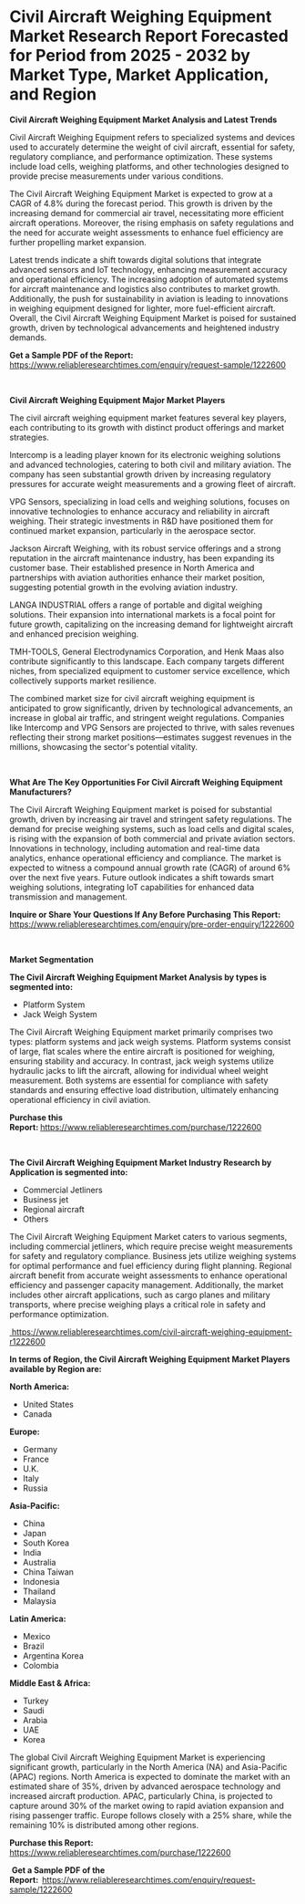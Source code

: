 <p><h1>Civil Aircraft Weighing Equipment Market Research Report Forecasted for Period from 2025 -  2032 by Market Type, Market Application, and Region</h1></p><p><strong>Civil Aircraft Weighing Equipment Market Analysis and Latest Trends</strong></p>
<p><p>Civil Aircraft Weighing Equipment refers to specialized systems and devices used to accurately determine the weight of civil aircraft, essential for safety, regulatory compliance, and performance optimization. These systems include load cells, weighing platforms, and other technologies designed to provide precise measurements under various conditions.</p><p>The Civil Aircraft Weighing Equipment Market is expected to grow at a CAGR of 4.8% during the forecast period. This growth is driven by the increasing demand for commercial air travel, necessitating more efficient aircraft operations. Moreover, the rising emphasis on safety regulations and the need for accurate weight assessments to enhance fuel efficiency are further propelling market expansion. </p><p>Latest trends indicate a shift towards digital solutions that integrate advanced sensors and IoT technology, enhancing measurement accuracy and operational efficiency. The increasing adoption of automated systems for aircraft maintenance and logistics also contributes to market growth. Additionally, the push for sustainability in aviation is leading to innovations in weighing equipment designed for lighter, more fuel-efficient aircraft. Overall, the Civil Aircraft Weighing Equipment Market is poised for sustained growth, driven by technological advancements and heightened industry demands.</p></p>
<p><strong>Get a Sample PDF of the Report:&nbsp;</strong> <a href="https://www.reliableresearchtimes.com/enquiry/request-sample/1222600?utm_campaign=3287&utm_medium=2&utm_source=Github&utm_content=ia&utm_term=12042025&utm_id=civil-aircraft-weighing-equipment">https://www.reliableresearchtimes.com/enquiry/request-sample/1222600</a></p>
<p>&nbsp;</p>
<p><strong>Civil Aircraft Weighing Equipment Major Market Players</strong></p>
<p><p>The civil aircraft weighing equipment market features several key players, each contributing to its growth with distinct product offerings and market strategies. </p><p>Intercomp is a leading player known for its electronic weighing solutions and advanced technologies, catering to both civil and military aviation. The company has seen substantial growth driven by increasing regulatory pressures for accurate weight measurements and a growing fleet of aircraft. </p><p>VPG Sensors, specializing in load cells and weighing solutions, focuses on innovative technologies to enhance accuracy and reliability in aircraft weighing. Their strategic investments in R&D have positioned them for continued market expansion, particularly in the aerospace sector.</p><p>Jackson Aircraft Weighing, with its robust service offerings and a strong reputation in the aircraft maintenance industry, has been expanding its customer base. Their established presence in North America and partnerships with aviation authorities enhance their market position, suggesting potential growth in the evolving aviation industry.</p><p>LANGA INDUSTRIAL offers a range of portable and digital weighing solutions. Their expansion into international markets is a focal point for future growth, capitalizing on the increasing demand for lightweight aircraft and enhanced precision weighing.</p><p>TMH-TOOLS, General Electrodynamics Corporation, and Henk Maas also contribute significantly to this landscape. Each company targets different niches, from specialized equipment to customer service excellence, which collectively supports market resilience.</p><p>The combined market size for civil aircraft weighing equipment is anticipated to grow significantly, driven by technological advancements, an increase in global air traffic, and stringent weight regulations. Companies like Intercomp and VPG Sensors are projected to thrive, with sales revenues reflecting their strong market positions—estimates suggest revenues in the millions, showcasing the sector's potential vitality.</p></p>
<p>&nbsp;</p>
<p><strong>What Are The Key Opportunities For Civil Aircraft Weighing Equipment Manufacturers?</strong></p>
<p><p>The Civil Aircraft Weighing Equipment market is poised for substantial growth, driven by increasing air travel and stringent safety regulations. The demand for precise weighing systems, such as load cells and digital scales, is rising with the expansion of both commercial and private aviation sectors. Innovations in technology, including automation and real-time data analytics, enhance operational efficiency and compliance. The market is expected to witness a compound annual growth rate (CAGR) of around 6% over the next five years. Future outlook indicates a shift towards smart weighing solutions, integrating IoT capabilities for enhanced data transmission and management.</p></p>
<p><strong>Inquire or Share Your Questions If Any Before Purchasing This Report:</strong> <a href="https://www.reliableresearchtimes.com/enquiry/pre-order-enquiry/1222600?utm_campaign=3287&utm_medium=2&utm_source=Github&utm_content=ia&utm_term=12042025&utm_id=civil-aircraft-weighing-equipment">https://www.reliableresearchtimes.com/enquiry/pre-order-enquiry/1222600</a></p>
<p>&nbsp;</p>
<p><strong>Market Segmentation</strong></p>
<p><strong>The Civil Aircraft Weighing Equipment Market Analysis by types is segmented into:</strong></p>
<p><ul><li>Platform System</li><li>Jack Weigh System</li></ul></p>
<p><p>The Civil Aircraft Weighing Equipment market primarily comprises two types: platform systems and jack weigh systems. Platform systems consist of large, flat scales where the entire aircraft is positioned for weighing, ensuring stability and accuracy. In contrast, jack weigh systems utilize hydraulic jacks to lift the aircraft, allowing for individual wheel weight measurement. Both systems are essential for compliance with safety standards and ensuring effective load distribution, ultimately enhancing operational efficiency in civil aviation.</p></p>
<p><strong>Purchase this Report:&nbsp;</strong><a href="https://www.reliableresearchtimes.com/purchase/1222600?utm_campaign=3287&utm_medium=2&utm_source=Github&utm_content=ia&utm_term=12042025&utm_id=civil-aircraft-weighing-equipment">https://www.reliableresearchtimes.com/purchase/1222600</a></p>
<p>&nbsp;</p>
<p><strong>The Civil Aircraft Weighing Equipment Market Industry Research by Application is segmented into:</strong></p>
<p><ul><li>Commercial Jetliners</li><li>Business jet</li><li>Regional aircraft</li><li>Others</li></ul></p>
<p><p>The Civil Aircraft Weighing Equipment Market caters to various segments, including commercial jetliners, which require precise weight measurements for safety and regulatory compliance. Business jets utilize weighing systems for optimal performance and fuel efficiency during flight planning. Regional aircraft benefit from accurate weight assessments to enhance operational efficiency and passenger capacity management. Additionally, the market includes other aircraft applications, such as cargo planes and military transports, where precise weighing plays a critical role in safety and performance optimization.</p></p>
<p><a href="https://www.reliableresearchtimes.com/civil-aircraft-weighing-equipment-r1222600?utm_campaign=3287&utm_medium=2&utm_source=Github&utm_content=ia&utm_term=12042025&utm_id=civil-aircraft-weighing-equipment">&nbsp;https://www.reliableresearchtimes.com/civil-aircraft-weighing-equipment-r1222600</a></p>
<p><strong>In terms of Region, the Civil Aircraft Weighing Equipment Market Players available by Region are:</strong></p>
<p>
    <p> <strong> North America: </strong>
        <ul>
            <li>United States</li>
            <li>Canada</li>
        </ul>
        </p> 
    <p> <strong> Europe: </strong>
        <ul>
            <li>Germany</li>
            <li>France</li>
            <li>U.K.</li>
            <li>Italy</li>
            <li>Russia</li>
        </ul>
        </p> 
    <p> <strong> Asia-Pacific: </strong>
        <ul>
            <li>China</li>
            <li>Japan</li>
            <li>South Korea</li>
            <li>India</li>
            <li>Australia</li>
            <li>China Taiwan</li>
            <li>Indonesia</li>
            <li>Thailand</li>
            <li>Malaysia</li>
        </ul>
        </p> 
    <p> <strong> Latin America: </strong>
        <ul>
            <li>Mexico</li>
            <li>Brazil</li>
            <li>Argentina Korea</li>
            <li>Colombia</li>
        </ul>
        </p> 
    <p> <strong> Middle East & Africa: </strong>
        <ul>
            <li>Turkey</li>
            <li>Saudi</li>
            <li>Arabia</li>
            <li>UAE</li>
            <li>Korea</li>
        </ul>
    </p>
    </p>
<p><p>The global Civil Aircraft Weighing Equipment Market is experiencing significant growth, particularly in the North America (NA) and Asia-Pacific (APAC) regions. North America is expected to dominate the market with an estimated share of 35%, driven by advanced aerospace technology and increased aircraft production. APAC, particularly China, is projected to capture around 30% of the market owing to rapid aviation expansion and rising passenger traffic. Europe follows closely with a 25% share, while the remaining 10% is distributed among other regions.</p></p>
<p><strong>Purchase this Report: </strong><a href="https://www.reliableresearchtimes.com/purchase/1222600?utm_campaign=3287&utm_medium=2&utm_source=Github&utm_content=ia&utm_term=12042025&utm_id=civil-aircraft-weighing-equipment">https://www.reliableresearchtimes.com/purchase/1222600</a></p>
<p>&nbsp;<strong>Get a Sample PDF of the Report:&nbsp;&nbsp;</strong><a href="https://www.reliableresearchtimes.com/enquiry/request-sample/1222600?utm_campaign=3287&utm_medium=2&utm_source=Github&utm_content=ia&utm_term=12042025&utm_id=civil-aircraft-weighing-equipment">https://www.reliableresearchtimes.com/enquiry/request-sample/1222600</a></p>
<p><strong></strong></p>
<p><p></p><p></p><p></p></p>